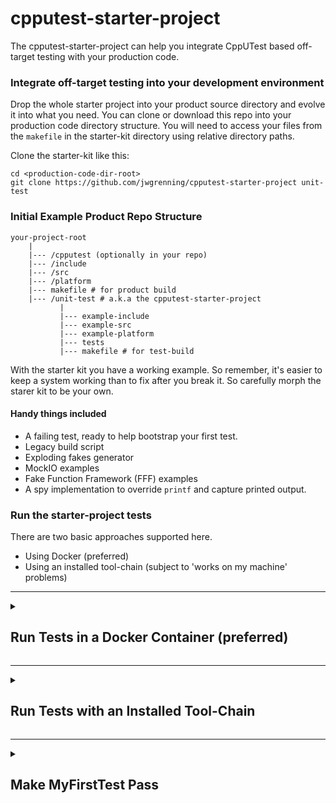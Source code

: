 cpputest-starter-project
===========================

The cpputest-starter-project can help you integrate CppUTest based off-target testing with your production code.

### Integrate off-target testing into your development environment

Drop the whole starter project into your product source directory and evolve it into what you need.  You can clone or download this repo into your production code directory structure.  You will need to access your files from the `makefile` in the starter-kit directory using relative directory paths.  

Clone the starter-kit like this:

```
cd <production-code-dir-root>
git clone https://github.com/jwgrenning/cpputest-starter-project unit-test
```


### Initial Example Product Repo Structure

```
your-project-root
    |
    |--- /cpputest (optionally in your repo)
    |--- /include
    |--- /src
    |--- /platform
    |--- makefile # for product build
    |--- /unit-test # a.k.a the cpputest-starter-project
           |
           |--- example-include
           |--- example-src
           |--- example-platform
           |--- tests
           |--- makefile # for test-build

```

With the starter kit you have a working example.  So remember, it's easier to keep a system working than to fix after you break it.  So carefully morph the starer kit to be your own.

#### Handy things included

* A failing test, ready to help bootstrap your first test.
* Legacy build script
* Exploding fakes generator
* MockIO examples
* Fake Function Framework (FFF) examples 
* A spy implementation to override `printf` and capture printed output.

### Run the starter-project tests

There are two basic approaches supported here.

* Using Docker (preferred)
* Using an installed tool-chain (subject to 'works on my machine' problems)

----

<details>
<summary>

## Run Tests in a Docker Container (preferred)

</summary>

You can run your tests without any tool-chain installed in your local machine with docker. You will need to  install docker.  With docker, you will have an `image` of a machine that can be run in a `container`.  Think of it as a lightweight and pre-configured virtual machine.

### Install Docker

* For Mac: start here https://docs.docker.com/desktop/mac/install/
* For Windows: start here https://docs.docker.com/desktop/windows/install/
* For Linux: search for instructions for your system.

### Get or build a test-runner

You can use my pre-built test-runner docker image, or you can build your own with the provided bash scripts.  Windows users, you'll need to translate the scripts for windows. All my examples here use bash.

#### Using the pre-built test-runner docker image

Pull the `jwgrenning/cpputest-runner` docker image from docker hub.

```
sudo docker pull jwgrenning/cpputest-runner
```

#### Run the image in a container

```
cd your-project-root
./unit-test/docker/run.sh "make -C unit-test"
```

You'll see something like this

```
compiling AllTests.cpp
compiling ExampleTest.cpp
compiling MyFirstTest.cpp
compiling io_CppUMock.cpp
compiling io_CppUMockTest.cpp
compiling FormatOutputSpyTest.cpp
compiling FormatOutput.c
compiling FormatOutputSpy.c
compiling io.c
compiling Example.c
Building archive test-lib/libyour.a
a - test-obj/example-platform/io.o
a - test-obj/example-src/Example.o
Linking your_tests
Running your_tests
.......
tests/MyFirstTest.cpp:23: error: Failure in TEST(MyCode, test1)
	Your test is running! Now delete this line and watch your test pass.

..
Errors (1 failures, 9 tests, 9 ran, 15 checks, 0 ignored, 0 filtered out, 1 ms)

make: *** [/home/cpputest/build/MakefileWorker.mk:458: all] Error 1
```

You are ready to write your first test!

#### What can the running docker container access?

Executing `docker/run.sh` from `your-project-root/` means that the files and directories in `your-project-root/` are visible to the docker container. You will be able to reference your files from `unit-test/makefile`.  Any header and source file dependencies needed by the code under test should also be accessible from `your-project-root/`. 

#### Make clean

You can make clean.

```
./your-project-root/docker/run.sh "make -C unit-test clean"
```

#### Run legacy-build

You can run the `legacy-build` script.  This script is helpful when you are dragging never tested code into the test environment. See [legacy-build](https://github.com/jwgrenning/legacy-build.git) for more information.

```
./your-project-root/docker/run.sh "legacy-build make unit-test ."
```

This runs the `legacy-build` script, which
 * runs `make`
 * from the container's `unit-test` directory,
 * with the container's `.` directory as the directory to search for missing include dependencies.

#### Open a shell prompt in the container

```
./your-project-root/docker/run.sh
```

You'll see something like this
```
root@a564a6d5ee5b:/home#
```

Note that `/home` refers to `./your-project-root/`

From the prompt, you can execute commands like this:

```
make -C unit-test
```

```
legacy-build make unit-test .
```

Runs `make` from the `unit-test` directory, and uses the current directory (`.`) as the root of the tree to search for missing include files.


#### Mount Other Directories in the Container

You can mount other directories in your container by making `docker/run.sh` your own.

Given some directory holding needed dependencies, map it into the container. 

```
DIR_ON_HOST=/some/path/to/something
DIR_IN_CONTAINER=/home/something
```

Add something like this to the `docker run` command options.  Don't forget the trailing `\` to escape the newline.

```
  --volume "${DIR_ON_HOST}":"${DIR_IN_CONTAINER}" \
```

#### Make the Docker environment your own

Now that I've got you started, you may want to make this your own.  You can modify `docker/build.sh` and `docker/run.sh` scripts as needed.  You will want to change the `TAG` if you plan on pushing your image to docker hub so you can share it between machines.

We've only scratched the surface of the Docker's capabilities.

</details>

----

<details>
<summary>

## Run Tests with an Installed Tool-Chain


</summary>


### 1) Install gcc tool-chain

**Mac and Linux**

In Mac and Linux you will need gcc, make and autotools.

**Windows Cygwin**

In windows, I find cygwin (http://www.cygwin.com/) is the least trouble,  The install may take a couple hours.  Make sure to select the ‘Devel’ package in the installer.

**Windows with Linux Virtual Machine**

(consider the docker approach)

Set up a linux virtual machine on windows is by enabling the Windows Subsytem for Linux (WSL), and then downloading your preferred linux flavor from the Windows App store (WSL setup tutorial: https://docs.microsoft.com/en-us/windows/wsl/install-win10). CppUTest can then be installed from source via the WSL / linux terminal. After CppUTest is installed the starter project can be run using WSL and a linux terminal, after the following tools have been installed in the linux terminal: gcc, make, and GNU autotools.

### 2) Download, Install and build CppUTest

Download the latest from cpputest.org.  It is best to put it into a directory near your production code so it can be checked into your source repository.  You can also make CppUTest part of your git repo using a `git submodule`.

```
git submodule add https://github.com/cpputest/cpputest.git
```

NOTE: My starter kit is not compatible with some of the install methods described on cpputest.org. You cannot ‘apt-get install cpputest’ for use with my starter kit.  Please install it as follows:

```
cd /close-to-your-production-code/cpputest
autoreconf . -i
./configure
make tdd
```

You should see CppUTest’s tests run.  If you get build errors, they are often easy to fix by looking at the error message.  Often it is a matter of disabling some warning.  You can also check with me or the cpputest google group.  Please let me know if there is a need for a change these directions.

### 3) Define CPPUTEST_HOME

Point  CPPUTEST_HOME to the root directory of CppUTest.  If you don't, the starter project makefile will not be able to find MakefileWorker.mk and the needed include and library files.

```
export CPPUTEST_HOME=/close-to-your-production-code/cpputest
```

Under cygwin, you can use a windows environment variable.

### 4) Build the starter project

From a terminal window, change the directory to the root of the starter project. The same directory where this file was found. The make all.
	cd /close-to-your-production-code/cpputest-starter-project
	make all

You should see output announcing each file compiling and finally running the tests like this (don't worry if the numbers don't match):

```
compiling AllTests.cpp
compiling ExampleTest.cpp
compiling MyFirstTest.cpp
compiling io_CppUMock.cpp
compiling io_CppUMockTest.cpp
compiling FormatOutputSpyTest.cpp
compiling FormatOutput.c
compiling FormatOutputSpy.c
compiling io.c
compiling Example.c
Building archive test-lib/libyour.a
a - test-obj/example-platform/io.o
a - test-obj/example-src/Example.o
Linking your_tests
Running your_tests
.......
tests/MyFirstTest.cpp:23: error: Failure in TEST(MyCode, test1)
	Your test is running! Now delete this line and watch your test pass.

..
Errors (1 failures, 9 tests, 9 ran, 15 checks, 0 ignored, 0 filtered out, 1 ms)

make: *** [/home/cpputest/build/MakefileWorker.mk:458: all] Error 1
```

</details>

----

<details>
<summary>

## Make MyFirstTest Pass

</summary>

Edit cpputest-starter-project/tests/MyFirstTest.cpp and delete the line containing the FAIL. Watch the test pass.

```
compiling MyFirstTest.cpp
Linking your_tests
Running your_tests
.........
OK (9 tests, 9 ran, 14 checks, 0 ignored, 0 filtered out, 0 ms)
```

You are ready to start your first test.  The easiest way I have found is to follow this recipe:

* [Get Your Legacy C into a Test Harness](https://wingman-sw.com/articles/tdd-legacy-c)

On that page you'll find the recipe and a number of articles of specific problems you may run into.

Keep working in small verifiable steps.  **It's easier to keep your code working than to fix it after you break it!**

Try the legacy-build script.  It is included in the docker image.  It will help track down include dependencies and also generate exploding fakes when you get to linker errors.

</details>
